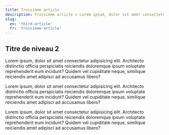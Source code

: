 ```yaml
---
title: Troisième article
description: Troisième article > Lorem ipsum, dolor sit amet consectetur adipisicing elit.
slug:
  en: 'third-article'
  fr: 'troisieme-article'
---
```


## Titre de niveau 2

Lorem ipsum, dolor sit amet consectetur adipisicing elit. Architecto distinctio officia perspiciatis reiciendis doloremque ipsum voluptate reprehenderit eum incidunt? Quidem vel cupiditate neque, similique reiciendis amet adipisci ad accusamus libero?

Lorem ipsum, dolor sit amet consectetur adipisicing elit. Architecto distinctio officia perspiciatis reiciendis doloremque ipsum voluptate reprehenderit eum incidunt? Quidem vel cupiditate neque, similique reiciendis amet adipisci ad accusamus libero?

Lorem ipsum, dolor sit amet consectetur adipisicing elit. Architecto distinctio officia perspiciatis reiciendis doloremque ipsum voluptate reprehenderit eum incidunt? Quidem vel cupiditate neque, similique reiciendis amet adipisci ad accusamus libero?
